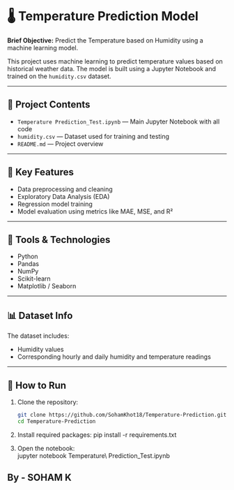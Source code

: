 # 🌡️ Temperature Prediction Model

**Brief Objective:** Predict the Temperature based on Humidity using a machine learning model.

This project uses machine learning to predict temperature values based on historical weather data. The model is built using a Jupyter Notebook and trained on the `humidity.csv` dataset.

---

## 📁 Project Contents

- `Temperature Prediction_Test.ipynb` — Main Jupyter Notebook with all code
- `humidity.csv` — Dataset used for training and testing
- `README.md` — Project overview

---

## 🧠 Key Features

- Data preprocessing and cleaning
- Exploratory Data Analysis (EDA)
- Regression model training
- Model evaluation using metrics like MAE, MSE, and R²

---

## 🔧 Tools & Technologies

- Python
- Pandas
- NumPy
- Scikit-learn
- Matplotlib / Seaborn

---

## 📊 Dataset Info

The dataset includes:
- Humidity values
- Corresponding hourly and daily humidity and temperature readings

---

## 🚀 How to Run

1. Clone the repository:
   ```bash
   git clone https://github.com/SohamKhot18/Temperature-Prediction.git
   cd Temperature-Prediction

2. Install required packages:
   pip install -r requirements.txt

3. Open the notebook:   
   jupyter notebook Temperature\ Prediction_Test.ipynb

## **By - SOHAM K** 
